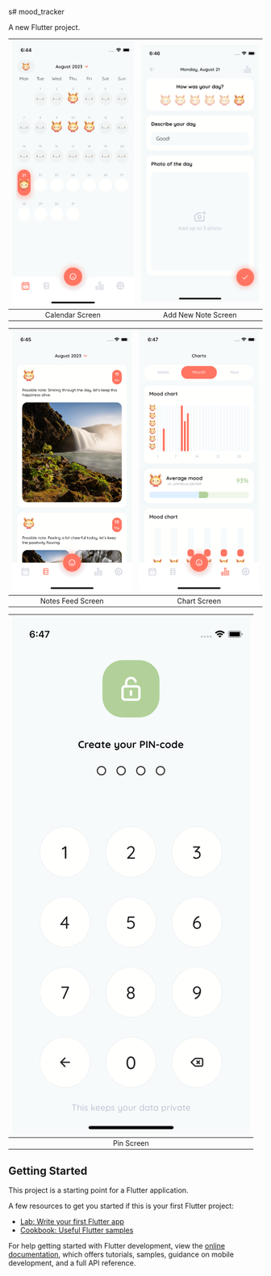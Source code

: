 s# mood_tracker

A new Flutter project.



| <img src="https://github.com/katerynaYaryfa/mood_tracker/blob/develop/Calendar%20Screen.png" height=30%> | <img src="https://github.com/katerynaYaryfa/mood_tracker/blob/develop/Add%20New%20Note%20Screen.png" height=30%> |
| :------------: | :------------: |
| Calendar Screen | Add New Note Screen | 

| <img src="https://github.com/katerynaYaryfa/mood_tracker/blob/develop/Notes%20Feed%20Screen.png" height=30%> | <img src="https://github.com/katerynaYaryfa/mood_tracker/blob/develop/Chart%20Screen.png" height=30%> |
| :------------: | :------------: |
| Notes Feed Screen | Chart Screen | 

| <img src="https://github.com/katerynaYaryfa/mood_tracker/blob/develop/Pin%20Screen.png" height=30%> |
| :------------: | 
| Pin Screen | 


## Getting Started

This project is a starting point for a Flutter application.

A few resources to get you started if this is your first Flutter project:

- [Lab: Write your first Flutter app](https://docs.flutter.dev/get-started/codelab)
- [Cookbook: Useful Flutter samples](https://docs.flutter.dev/cookbook)

For help getting started with Flutter development, view the
[online documentation](https://docs.flutter.dev/), which offers tutorials,
samples, guidance on mobile development, and a full API reference.
